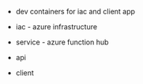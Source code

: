 - dev containers for iac and client app

- iac - azure infrastructure
- service - azure function hub
- api
- client